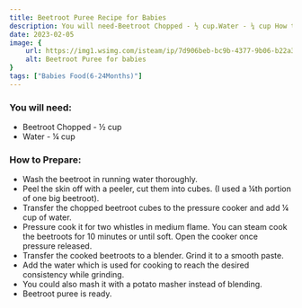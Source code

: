 ```yaml
---
title: Beetroot Puree Recipe for Babies
description: You will need-Beetroot Chopped - ½ cup.Water - ¼ cup How to Prepare-• Wash the beetroot in running water thoroughly• Peel the skin off with a peeler, cut them into cubes. (I used a ¼th portion of one big beetr...
date: 2023-02-05
image: {
    url: https://img1.wsimg.com/isteam/ip/7d906beb-bc9b-4377-9b06-b22a3566899c/images.jpeg-70.jpg/:/cr=t:0%25,l:0%25,w:100%25,h:100%25/rs=w:1280 ,
    alt: Beetroot Puree for babies
}
tags: ["Babies Food(6-24Months)"]
---
```

### You will need:

- Beetroot Chopped - ½ cup
- Water - ¼ cup

### How to Prepare:

- Wash the beetroot in running water thoroughly.
- Peel the skin off with a peeler, cut them into cubes. (I used a ¼th portion of one big beetroot).
- Transfer the chopped beetroot cubes to the pressure cooker and add ¼ cup of water.
- Pressure cook it for two whistles in medium flame. You can steam cook the beetroots for 10 minutes or until soft. Open the cooker once pressure released.
- Transfer the cooked beetroots to a blender. Grind it to a smooth paste.
- Add the water which is used for cooking to reach the desired consistency while grinding.
- You could also mash it with a potato masher instead of blending.
- Beetroot puree is ready.